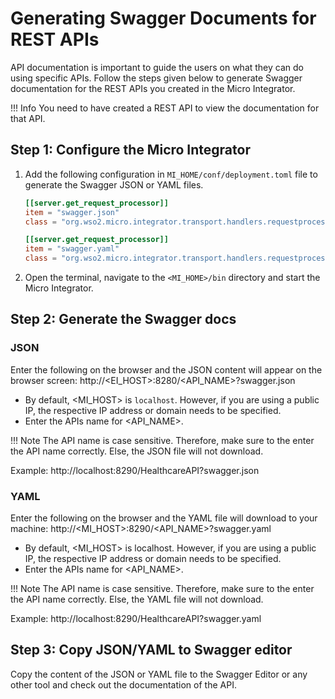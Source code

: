 # Generating Swagger Documents for REST APIs

API documentation is important to guide the users on what they can do using specific APIs. Follow the steps given below to generate Swagger documentation for the REST APIs you created in the Micro Integrator.

!!! Info
    You need to have created a REST API to view the documentation for that API.

## Step 1: Configure the Micro Integrator

1.  Add the following configuration in `MI_HOME/conf/deployment.toml` file to generate the Swagger JSON or YAML files.
    ```toml
    [[server.get_request_processor]]
    item = "swagger.json"
    class = "org.wso2.micro.integrator.transport.handlers.requestprocessors.swagger.format.SwaggerJsonProcessor"

    [[server.get_request_processor]]
    item = "swagger.yaml"
    class = "org.wso2.micro.integrator.transport.handlers.requestprocessors.swagger.format.SwaggerYamlProcessor"
    ```
2.  Open the terminal, navigate to the `<MI_HOME>/bin` directory and start the Micro Integrator.

## Step 2: Generate the Swagger docs

### JSON

Enter the following on the browser and the JSON content will appear on the browser screen: http://<EI_HOST>:8280/<API_NAME>?swagger.json

- By default, <MI_HOST> is `localhost`. However, if you are using a public IP, the respective IP address or domain needs to be specified.
- Enter the APIs name for <API_NAME>.

!!! Note
    The API name is case sensitive. Therefore, make sure to the enter the API name correctly. Else, the JSON file will not download.

Example: http://localhost:8290/HealthcareAPI?swagger.json

### YAML

Enter the following on the browser and the YAML file will download to your machine: http://<MI_HOST>:8290/<API_NAME>?swagger.yaml

- By default, <MI_HOST> is localhost. However, if you are using a public IP, the respective IP address or domain needs to be specified.
- Enter the APIs name for <API_NAME>.

!!! Note
    The API name is case sensitive. Therefore, make sure to the enter the API name correctly. Else, the YAML file will not download.

Example: http://localhost:8290/HealthcareAPI?swagger.yaml

## Step 3: Copy JSON/YAML to Swagger editor

Copy the content of the JSON or YAML file to the Swagger Editor or any other tool and check out the documentation of the API.
